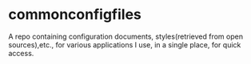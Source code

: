 # commonconfigfiles
A repo containing configuration documents, styles(retrieved from open sources),etc., for various applications I use, in a single place, for quick access.
